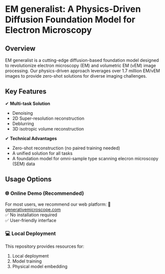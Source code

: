 # EM generalist: A Physics-Driven Diffusion Foundation Model for Electron Microscopy

## Overview

EM generalist is a cutting-edge diffusion-based foundation model designed to revolutionize electron microscopy (EM) and volumetric EM (vEM) image processing. Our physics-driven approach leverages over 1.7 million EM/vEM images to provide zero-shot solutions for diverse imaging challenges.

## Key Features

✔ **Multi-task Solution**  
- Denoising
- 2D Super-resolution reconstruction
- Deblurring
- 3D isotropic volume reconstruction

✔ **Technical Advantages**  
- Zero-shot reconstruction (no paired training needed)
- A unified solution for all tasks
- A foundation model for omni-sample type scanning elecron microscopy (SEM) data

## Usage Options

### 🌐 Online Demo (Recommended)
For most users, we recommend our web platform:
🔗 [generativemicroscope.com](https://generativemicroscope.com)  
✅ No installation required  
✅ User-friendly interface  

### 💻 Local Deployment
This repository provides resources for:
1. Local deployment
2. Model training
3. Physical model embedding
